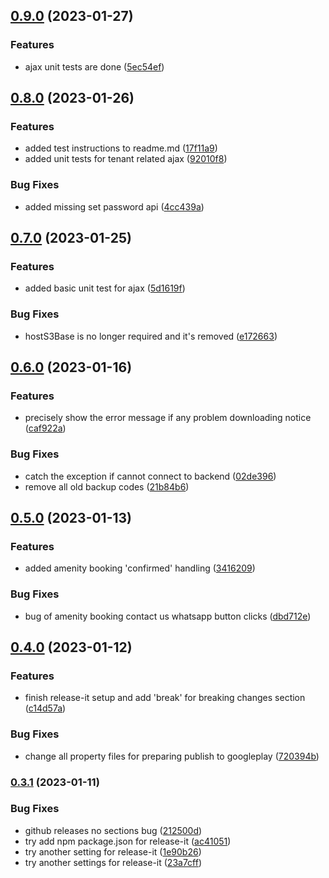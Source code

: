 

## [0.9.0](https://github.com/simonho288/EstateManage_tenantapp/compare/v0.8.0...v0.9.0) (2023-01-27)


### Features

* ajax unit tests are done ([5ec54ef](https://github.com/simonho288/EstateManage_tenantapp/commit/5ec54efc06bfbc33857e68c0b8ebf03ccc3af3a8))

## [0.8.0](https://github.com/simonho288/EstateManage_tenantapp/compare/v0.7.0...v0.8.0) (2023-01-26)


### Features

* added test instructions to readme.md ([17f11a9](https://github.com/simonho288/EstateManage_tenantapp/commit/17f11a9f2c9599fd54c5d91db2f1b459f9e7e23d))
* added unit tests for tenant related ajax ([92010f8](https://github.com/simonho288/EstateManage_tenantapp/commit/92010f80cfa2abc1937da27a48226ea9f20ba894))


### Bug Fixes

* added missing set password api ([4cc439a](https://github.com/simonho288/EstateManage_tenantapp/commit/4cc439ae732d400e725035aff738bcfbb8765534))

## [0.7.0](https://github.com/simonho288/EstateManage_tenantapp/compare/v0.6.0...v0.7.0) (2023-01-25)


### Features

* added basic unit test for ajax ([5d1619f](https://github.com/simonho288/EstateManage_tenantapp/commit/5d1619fead46a556fec3e3786809337c20492912))


### Bug Fixes

* hostS3Base is no longer required and it's removed ([e172663](https://github.com/simonho288/EstateManage_tenantapp/commit/e172663a130cd9a3cd9d74084e6efb0841501bc4))

## [0.6.0](https://github.com/simonho288/EstateManage_tenantapp/compare/v0.5.0...v0.6.0) (2023-01-16)


### Features

* precisely show the error message if any problem downloading notice ([caf922a](https://github.com/simonho288/EstateManage_tenantapp/commit/caf922a6fa306c9da4216d1a88cdf9adedd50b6c))


### Bug Fixes

* catch the exception if cannot connect to backend ([02de396](https://github.com/simonho288/EstateManage_tenantapp/commit/02de39665d2ac6f1e89b91cbc6eb7a69ab43b5aa))
* remove all old backup codes ([21b84b6](https://github.com/simonho288/EstateManage_tenantapp/commit/21b84b6f3dc05ec8b29e0f6c8bc3a74ddb6799b2))

## [0.5.0](https://github.com/simonho288/EstateManage_tenantapp/compare/v0.4.0...v0.5.0) (2023-01-13)


### Features

* added amenity booking 'confirmed' handling ([3416209](https://github.com/simonho288/EstateManage_tenantapp/commit/34162095c398c55037671cd34b9857ac9cfbf39c))


### Bug Fixes

* bug of amenity booking contact us whatsapp button clicks ([dbd712e](https://github.com/simonho288/EstateManage_tenantapp/commit/dbd712e3778e715f3337361211bc794b7cce2c8a))

## [0.4.0](https://github.com/simonho288/EstateManage_tenantapp/compare/v0.3.1...v0.4.0) (2023-01-12)


### Features

* finish release-it setup and add 'break' for breaking changes section ([c14d57a](https://github.com/simonho288/EstateManage_tenantapp/commit/c14d57aa393fb73b500475fc4fd4bb3fc7bf15cb))


### Bug Fixes

* change all property files for preparing publish to googleplay ([720394b](https://github.com/simonho288/EstateManage_tenantapp/commit/720394bc2152284d437c7fcc51cb5514a3a01be8))

### [0.3.1](https://github.com/simonho288/EstateManage_tenantapp/compare/v0.3.0...v0.3.1) (2023-01-11)


### Bug Fixes

* github releases no sections bug ([212500d](https://github.com/simonho288/EstateManage_tenantapp/commit/212500d653bb167f8506a90631bab3605d430e45))
* try add npm package.json for release-it ([ac41051](https://github.com/simonho288/EstateManage_tenantapp/commit/ac41051d9714ea408ac055ab6fbc0e9eb8f0ed60))
* try another setting for release-it ([1e90b26](https://github.com/simonho288/EstateManage_tenantapp/commit/1e90b269445fb277a30d0d671a4f10ef7e43bf68))
* try another settings for release-it ([23a7cff](https://github.com/simonho288/EstateManage_tenantapp/commit/23a7cff88a45c02a30e660ea25b2c5051abf35fe))
